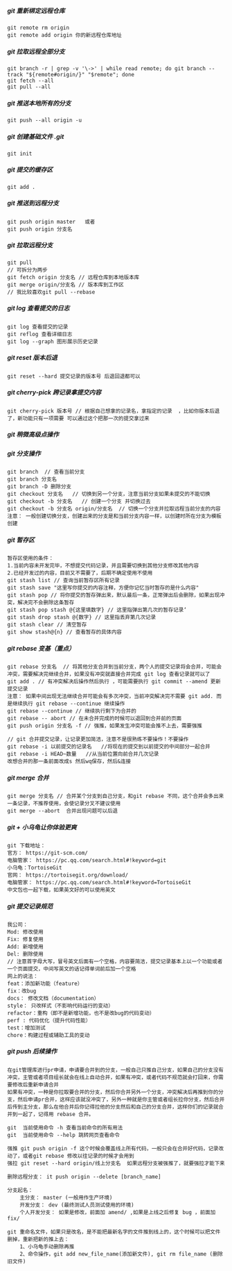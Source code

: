 ##### git 重新绑定远程仓库

```
git remote rm origin
git remote add origin 你的新远程仓库地址
```

##### git 拉取远程全部分支

```
git branch -r | grep -v '\->' | while read remote; do git branch --track "${remote#origin/}" "$remote"; done
git fetch --all
git pull --all
```



##### git 推送本地所有的分支

```
git push --all origin -u
```

##### git 创建基础文件 .git

```github
git init
```

##### git  提交的缓存区

```
git add .
```

##### git 推送到远程分支

```
git push origin master   或者
git push origin 分支名
```

##### git 拉取远程分支

```
git pull
// 可拆分为两步
git fetch origin 分支名 // 远程仓库到本地版本库
git merge origin/分支名 // 版本库到工作区 
// 我比较喜欢git pull --rebase
```

##### git log  查看提交的日志

```
git log 查看提交的记录
git reflog 查看详细日志
git log --graph 图形展示历史记录
```

##### git reset 版本后退

```
git reset --hard 提交记录的版本号 后退回退都可以
```

##### git cherry-pick 跨记录拿提交内容

```
git cherry-pick 版本号 // 根据自己想拿的记录名，拿指定的记录  ，比如你版本后退了，新功能只有一项需要 可以通过这个把那一次的提交拿过来
```



##### git 稍微高级点操作

##### git 分支操作

```
git branch  // 查看当前分支
git branch 分支名
git branch -D 删除分支
git checkout 分支名   // 切换到另一个分支，注意当前分支如果未提交的不能切换
git checkout -b 分支名   // 创建一个分支 并切换过去
git checkout -b 分支名 origin/分支名  // 切换一个分支并拉取远程当前分支的内容
注意： 一般创建切换分支，创建出来的分支是和当前分支内容一样，以创建时所在分支为模板创建
```

##### git 暂存区

```
暂存区使用的条件：
1.当前内容未开发完毕，不想提交代码记录，并且需要切换到其他分支修改其他内容
2.已经开发过的内容，目前又不需要了，后期不确定使用不使用
git stash list // 查询当前暂存区所有记录
git stash save "这里写你提交的内容注释，方便你记忆当时暂存的是什么内容" 
git stash pop // 将你提交的暂存弹出来，默认最后一条，正常弹出后会删除，如果出现冲突，解决完不会删除这条暂存
git stash pop stash @{这里填数字} // 这里指弹出第几次的暂存记录‘
git stash drop stash @{数字} // 这里指丢弃第几次记录
git stash clear // 清空暂存
git show stash@{n} // 查看暂存的具体内容
```

##### git rebase  变基（重点）

```
git rebase 分支名  // 将其他分支合并到当前分支，两个人的提交记录将会合并，可能会冲突，需要解决完继续合并，如果没有冲突就直接合并完成 git log 查看记录就可以了
git add . // 有冲突解决后操作然后执行 ，可能需要执行 git commit --amend 更新提交记录
注意： 如果中间出现无法继续合并可能会有多次冲突，当前冲突解决完不需要 git add. 而是继续执行 git rebase --continue 继续操作
git rebase --continue // 继续执行剩下为合并的
git rebase -- abort // 在未合并完成的时候可以退回到合并前的页面
git push origin 分支名 -f // 强推，如果发生冲突可能会推不上去，需要强推

// git 合并提交记录，让记录更加简洁，注意不是很熟练不要操作！不要操作
git rebase -i 以前提交的记录名   //将现在的提交到以前提交的中间部分一起合并
git rebase -i HEAD~数量   //从当前位置向前合并几次记录
改想合并的那一条前面改成s 然后wq保存，然后&连接
```

##### git merge 合并

```
git merge 分支名 // 合并某个分支到自己分支，和git rebase 不同，这个合并会多出来一条记录，不推荐使用，会使记录分叉不建议使用
git merge --abort  合并出现问题可以后退
```

##### git + 小乌龟让你体验更爽

```
git 下载地址： 
官方： https://git-scm.com/
电脑管家： https://pc.qq.com/search.html#!keyword=git
小乌龟：TortoiseGit
官网： https://tortoisegit.org/download/
电脑管家： https://pc.qq.com/search.html#!keyword=TortoiseGit
中文包也一起下载，如果英文好的可以使用英文
```

##### git 提交记录规范

```
我公司： 
Mod: 修改使用
Fix: 修复使用
Add: 新增使用
Del: 删除使用
// 注意首字母大写，冒号英文后面有一个空格，内容要简洁，提交记录基本上以一个功能或者一个页面提交，中间写英文的话记得单词前后加一个空格
网上的说法：
feat：添加新功能（feature）
fix：改bug
docs： 修改文档（documentation）
style： 只改样式（不影响代码运行的变动）
refactor：重构（即不是新增功能，也不是改bug的代码变动）
perf : 代码优化（提升代码性能）
test：增加测试
chore：构建过程或辅助工具的变动
```

##### git push 后续操作

```
在git管理库进行pr申请，申请要合并到的分支，一般自己只推自己分支，如果自己的分支没有冲突，主管或者项目组长就会在线上自动合并，如果有冲突，或者代码不规范就会打回来，你需要修改后重新申请合并
如果有冲突，一种是你拉取要合并的分支，然后你合并另外一个分支，冲突解决后再推到你的分支，然后申请pr合并，这样应该就没冲突了，另外一种就是你主管或者组长拉你分支，然后合并后传到主分支，那么在他合并后你记得拉他的分支然后和自己的分支合并，这样你们的记录就合并到一起了，记得用 rebase 合并。
```

```
git  当前使用命令 -h 查看当前命令的所有用法
git  当前使用命令 --help 跳转网页查看命令
```

```
强推 git push origin -f 这个时候会覆盖线上所有代码，一般只会在合并好代码，记录改动了，或者git rebase 修改以往记录的时候才会用到
强拉 git reset --hard origin/线上分支名  如果远程分支被强推了，就要强拉才能下来

删除远程分支： it push origin --delete [branch_name]
```

```
分支起名： 
    主分支： master (一般用作生产环境)
    开发分支： dev (最终测试人员测试使用的环境)
    个人开发分支： 如果是修改，前面加 amend/ ,如果是上线之后修复 bug ，前面加fix/ 

git 重命名文件，如果只是改名，是不能把最新名字的文件推到线上的，这个时候可以把文件删掉，重新把新的推上去：
    1、小乌龟手动删除再推
    2、命令操作，git add new_file_name(添加新文件), git rm file_name (删除旧文件)
```

